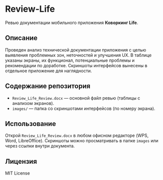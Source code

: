 # Review-Life

Ревью документации мобильного приложения **Коворкинг Life**.

## Описание
Проведен анализ технической документации приложения с целью выявления проблемных зон, неточностей и улучшения UX. В таблице указаны экраны, их функционал, потенциальные проблемы и рекомендации по доработке. Скриншоты интерфейсов вынесены в отдельное приложение для наглядности.

## Содержание репозитория
- `Review_Life_Review.docx` — основной файл ревью (таблицы с анализом экранов).  
- `images/` — папка со скриншотами интерфейсов (по номеру экрана).  

## Использование
Открой `Review_Life_Review.docx` в любом офисном редакторе (WPS, Word, LibreOffice). Скриншоты можно просматривать в папке `images` или через ссылки внутри документа.

## Лицензия
MIT License
